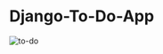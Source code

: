# Django-To-Do-App

![to-do](https://user-images.githubusercontent.com/61462557/75362663-5ebf2280-58b9-11ea-9b1b-00a7260f5c61.gif)
